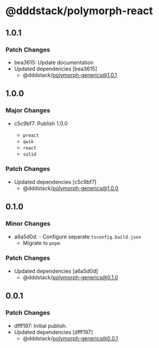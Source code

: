 # @dddstack/polymorph-react

## 1.0.1

### Patch Changes

- bea3615: Update documentation
- Updated dependencies [bea3615]
  - @dddstack/polymorph-generics@1.0.1

## 1.0.0

### Major Changes

- c5c9bf7: Publish 1.0.0

  - `preact`
  - `qwik`
  - `react`
  - `solid`

### Patch Changes

- Updated dependencies [c5c9bf7]
  - @dddstack/polymorph-generics@1.0.0

## 0.1.0

### Minor Changes

- a6a5d0d: - Configure separate `tsconfig.build.json`
  - Migrate to `pnpm`

### Patch Changes

- Updated dependencies [a6a5d0d]
  - @dddstack/polymorph-generics@0.1.0

## 0.0.1

### Patch Changes

- dfff197: Initial publish.
- Updated dependencies [dfff197]
  - @dddstack/polymorph-generics@0.0.1
